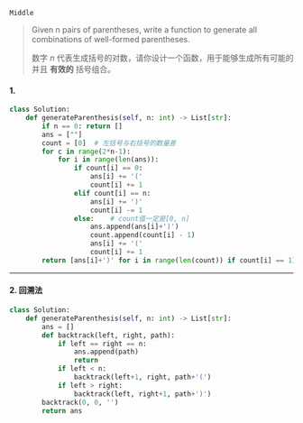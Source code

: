 `Middle`

> Given n pairs of parentheses, write a function to generate all combinations of well-formed parentheses.
>
> 数字 *n* 代表生成括号的对数，请你设计一个函数，用于能够生成所有可能的并且 **有效的** 括号组合。

#### 1. 

```python
class Solution:
    def generateParenthesis(self, n: int) -> List[str]:
        if n == 0: return []
        ans = [""]
        count = [0]  # 左括号与右括号的数量差
        for c in range(2*n-1):
            for i in range(len(ans)):
                if count[i] == 0:
                    ans[i] += '('
                    count[i] += 1
                elif count[i] == n:
                    ans[i] += ')'
                    count[i] -= 1
                else:    # count值一定是[0, n]
                    ans.append(ans[i]+')')
                    count.append(count[i] - 1)
                    ans[i] += '('
                    count[i] += 1
        return [ans[i]+')' for i in range(len(count)) if count[i] == 1]   # 最后一定是右括号且差值为0才是有效组合
```

---

#### 2. 回溯法

```python
class Solution:
    def generateParenthesis(self, n: int) -> List[str]:
        ans = []
        def backtrack(left, right, path):
            if left == right == n:
                ans.append(path)
                return 
            if left < n:
                backtrack(left+1, right, path+'(')
            if left > right:
                backtrack(left, right+1, path+')')
        backtrack(0, 0, '')
        return ans
```

#### 

